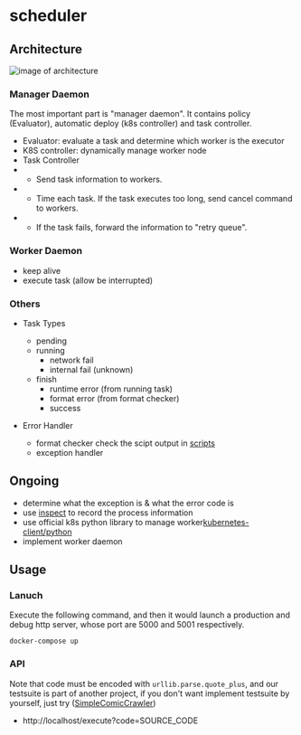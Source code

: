 # scheduler
## Architecture
![image of architecture](https://imgur.com/LeHpf1n.png)

### Manager Daemon
The most important part is "manager daemon". It contains policy (Evaluator), automatic deploy (k8s controller) and task controller.

* Evaluator: evaluate a task and determine which worker is the executor
* K8S controller: dynamically manage worker node
* Task Controller
* * Send task information to workers.
* * Time each task. If the task executes too long, send cancel command to workers.
* * If the task fails, forward the information to "retry queue".

### Worker Daemon
* keep alive
* execute task (allow be interrupted)

### Others

* Task Types
	* pending
	* running
		* network fail
		* internal fail (unknown)
	* finish
		* runtime error (from running task)
		* format error (from format checker)
		* success

* Error Handler
	* format checker
		check the scipt output in [scripts](https://github.com/KeepLearningFromSideProject/SimpleComicCrawler/tree/crawl_engine/scripts)
	* exception handler

## Ongoing

* determine what the exception is & what the error code is
* use [inspect](https://docs.python.org/3/library/inspect.html) to record the process information
* use official k8s python library to manage worker[kubernetes-client/python](https://github.com/kubernetes-client/python)
* implement worker daemon

## Usage


### Lanuch
Execute the following command, and then it would launch a production and debug http server, whose port are 5000 and 5001 respectively.
```
docker-compose up
```


### API
Note that code must be encoded with `urllib.parse.quote_plus`, and our testsuite is part of another project, if you don't want implement testsuite by yourself, just try ([SimpleComicCrawler](https://github.com/KeepLearningFromSideProject/SimpleComicCrawler))

* http://localhost/execute?code=SOURCE_CODE


